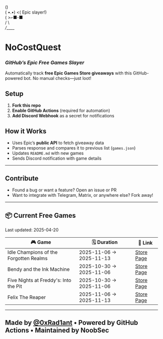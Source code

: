    (\)  
  ( •.•)  <( Epic slayer!)  
  (   >⌐■-■  
  /  \  
_/____\_  

# NoCostQuest  
### *GitHub’s Epic Free Games Slayer*  

Automatically track **free Epic Games Store giveaways** with this GitHub-powered bot. No manual checks—just loot!  

## Setup  
1. **Fork this repo**  
2. **Enable GitHub Actions** (required for automation)  
3. **Add Discord Webhook** as a secret for notifications  

## How it Works
- Uses Epic’s **public API** to fetch giveaway data
- Parses response and compares it to previous list (`games.json`)
- Updates `README.md` with new games
- Sends Discord notification with game details

---

## Contribute
- Found a bug or want a feature? Open an issue or PR  
- Want to integrate with Telegram, Matrix, or anywhere else? Fork away!

---

## 📦 Current Free Games

Last updated: 2025-04-20

<!-- BEGIN_GAMES_TABLE -->
| 🎮 Game | 🗓️ Duration | 🔗 Link |
|--------|--------------|---------|
| Idle Champions of the Forgotten Realms | 2025-11-06 → 2025-11-13 | [Store Page](https://store.epicgames.com/en-US/p/idle-champions-of-the-forgotten-realms) |
| Bendy and the Ink Machine | 2025-10-30 → 2025-11-06 | [Store Page](https://store.epicgames.com/en-US/p/bendy-and-the-ink-machine-60cf5a) |
| Five Nights at Freddy's: Into the Pit | 2025-10-30 → 2025-11-06 | [Store Page](https://store.epicgames.com/en-US/p/five-nights-at-freddys-into-the-pit-99c563) |
| Felix The Reaper | 2025-11-06 → 2025-11-13 | [Store Page](https://store.epicgames.com/en-US/p/felix-the-reaper-3f7e62) |

<!-- END_GAMES_TABLE -->

---

## Made by [@0xRad1ant](https://github.com/0xRad1ant) • Powered by GitHub Actions • Maintained by NoobSec
